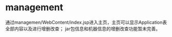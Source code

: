 # management
通过managemen/WebContent/index.jsp进入主页，主页可以显示Application表全部内容以及进行增删改查；
jar包信息和机器信息的增删改查功能暂未完善。
